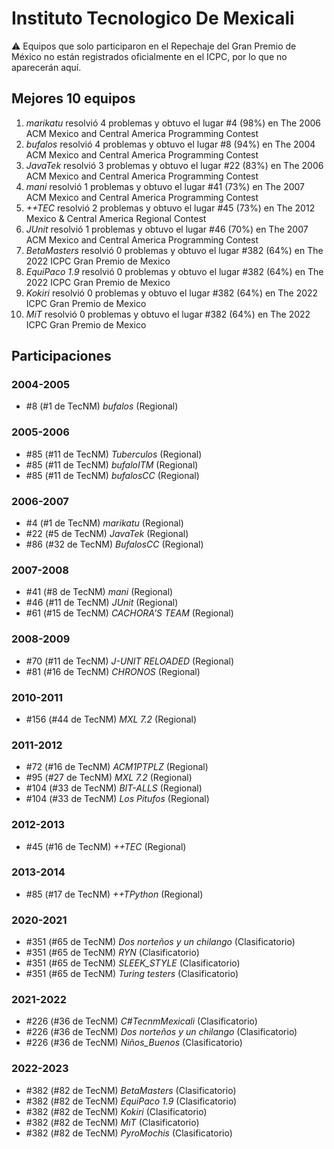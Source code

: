 # Instituto Tecnologico De Mexicali

:warning: Equipos que solo participaron en el Repechaje del Gran Premio de México no están registrados oficialmente en el ICPC, por lo que no aparecerán aquí.

## Mejores 10 equipos

1. _marikatu_ resolvió 4 problemas y obtuvo el lugar #4 (98%) en The 2006 ACM Mexico and Central America Programming Contest
1. _bufalos_ resolvió 4 problemas y obtuvo el lugar #8 (94%) en The 2004 ACM Mexico and Central America Programming Contest
1. _JavaTek_ resolvió 3 problemas y obtuvo el lugar #22 (83%) en The 2006 ACM Mexico and Central America Programming Contest
1. _mani_ resolvió 1 problemas y obtuvo el lugar #41 (73%) en The 2007 ACM Mexico and Central America Programming Contest
1. _++TEC_ resolvió 2 problemas y obtuvo el lugar #45 (73%) en The 2012 Mexico & Central America Regional Contest
1. _JUnit_ resolvió 1 problemas y obtuvo el lugar #46 (70%) en The 2007 ACM Mexico and Central America Programming Contest
1. _BetaMasters_ resolvió 0 problemas y obtuvo el lugar #382 (64%) en The 2022 ICPC Gran Premio de Mexico
1. _EquiPaco 1.9_ resolvió 0 problemas y obtuvo el lugar #382 (64%) en The 2022 ICPC Gran Premio de Mexico
1. _Kokiri_ resolvió 0 problemas y obtuvo el lugar #382 (64%) en The 2022 ICPC Gran Premio de Mexico
1. _MiT_ resolvió 0 problemas y obtuvo el lugar #382 (64%) en The 2022 ICPC Gran Premio de Mexico

## Participaciones

### 2004-2005

- #8 (#1 de TecNM) _bufalos_ (Regional)

### 2005-2006

- #85 (#11 de TecNM) _Tuberculos_ (Regional)
- #85 (#11 de TecNM) _bufaloITM_ (Regional)
- #85 (#11 de TecNM) _bufalosCC_ (Regional)

### 2006-2007

- #4 (#1 de TecNM) _marikatu_ (Regional)
- #22 (#5 de TecNM) _JavaTek_ (Regional)
- #86 (#32 de TecNM) _BufalosCC_ (Regional)

### 2007-2008

- #41 (#8 de TecNM) _mani_ (Regional)
- #46 (#11 de TecNM) _JUnit_ (Regional)
- #61 (#15 de TecNM) _CACHORA'S TEAM_ (Regional)

### 2008-2009

- #70 (#11 de TecNM) _J-UNIT RELOADED_ (Regional)
- #81 (#16 de TecNM) _CHRONOS_ (Regional)

### 2010-2011

- #156 (#44 de TecNM) _MXL 7.2_ (Regional)

### 2011-2012

- #72 (#16 de TecNM) _ACM1PTPLZ_ (Regional)
- #95 (#27 de TecNM) _MXL 7.2_ (Regional)
- #104 (#33 de TecNM) _BIT-ALLS_ (Regional)
- #104 (#33 de TecNM) _Los Pitufos_ (Regional)

### 2012-2013

- #45 (#16 de TecNM) _++TEC_ (Regional)

### 2013-2014

- #85 (#17 de TecNM) _++TPython_ (Regional)

### 2020-2021

- #351 (#65 de TecNM) _Dos norteños y un chilango_ (Clasificatorio)
- #351 (#65 de TecNM) _RYN_ (Clasificatorio)
- #351 (#65 de TecNM) _SLEEK_STYLE_ (Clasificatorio)
- #351 (#65 de TecNM) _Turing testers_ (Clasificatorio)

### 2021-2022

- #226 (#36 de TecNM) _C#TecnmMexicali_ (Clasificatorio)
- #226 (#36 de TecNM) _Dos norteños y un chilango_ (Clasificatorio)
- #226 (#36 de TecNM) _Niños_Buenos_ (Clasificatorio)

### 2022-2023

- #382 (#82 de TecNM) _BetaMasters_ (Clasificatorio)
- #382 (#82 de TecNM) _EquiPaco 1.9_ (Clasificatorio)
- #382 (#82 de TecNM) _Kokiri_ (Clasificatorio)
- #382 (#82 de TecNM) _MiT_ (Clasificatorio)
- #382 (#82 de TecNM) _PyroMochis_ (Clasificatorio)



